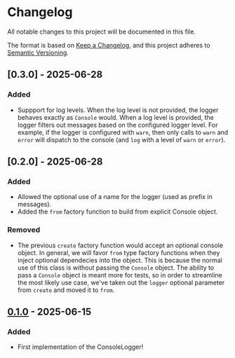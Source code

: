 # Changelog

All notable changes to this project will be documented in this file.

The format is based on [Keep a Changelog](https://keepachangelog.com/en/1.1.0/),
and this project adheres to [Semantic Versioning](https://semver.org/spec/v2.0.0.html).

## [0.3.0] - 2025-06-28

### Added

- Suppport for log levels. When the log level is not provided, the logger behaves
exactly as `Console` would. When a log level is provided, the logger filters out
messages based on the configured logger level. For example, if the logger is
configured with `warn`, then only calls to `warn` and `error` will dispatch to
the console (and `log` with a level of `warn` or `error`).

## [0.2.0] - 2025-06-28

### Added

- Allowed the optional use of a name for the logger (used as prefix in messages).
- Added the `from` factory function to build from explicit Console object.

### Removed

- The previous `create` factory function would accept an optional console object. In general,
we will favor `from` type factory functions when they inject optional dependecies into
the object. This is because the normal use of this class is without passing the `Console`
object. The ability to pass a `Console` object is meant more for tests, so in order to
streamline the most likely use case, we've taken out the `logger` optional parameter from
`create` and moved it to `from`.

## [0.1.0] - 2025-06-15

### Added

- First implementation of the ConsoleLogger!

[0.1.0]: https://github.com/infra-blocks/ts-node-console-logger/releases/tag/v0.1.0
